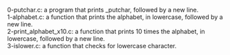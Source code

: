 0-putchar.c:  a program that prints _putchar, followed by a new line.
<br>1-alphabet.c: a function that prints the alphabet, in lowercase, followed by a new line.
<br>2-print_alphabet_x10.c: a function that prints 10 times the alphabet, in lowercase, followed by a new line.
<br>3-islower.c:  a function that checks for lowercase character.
